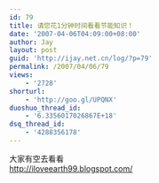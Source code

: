 ```yaml
---
id: 79
title: 请您花1分钟时间看看节能知识！
date: '2007-04-06T04:09:00+08:00'
author: Jay
layout: post
guid: 'http://ijay.net.cn/log/?p=79'
permalink: /2007/04/06/79
views:
    - '2728'
shorturl:
    - 'http://goo.gl/UPQNX'
duoshuo_thread_id:
    - '6.3356017026867E+18'
dsq_thread_id:
    - '4288356178'
---
```


<div>大家有空去看看</div>
<div> </div>
<div><a href="http://iloveearth99.blogspot.com/">http://iloveearth99.blogspot.com/</a></div>
